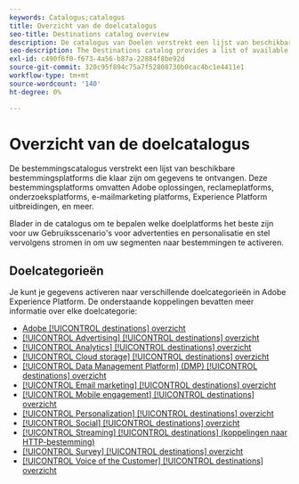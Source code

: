 ```yaml
---
keywords: Catalogus;catalogus
title: Overzicht van de doelcatalogus
seo-title: Destinations catalog overview
description: De catalogus van Doelen verstrekt een lijst van beschikbare bestemmingen die klaar zijn om gegevens te ontvangen. Deze bestemmingen omvatten Adobe oplossingen, reclameplatforms, onderzoeksplatforms, e-mailmarketing platforms, en meer.
seo-description: The Destinations catalog provides a list of available destinations that are ready to receive data. These destinations include Adobe solutions, advertising platforms, survey platforms, email marketing platforms, and more.
exl-id: c490f6f0-f673-4a56-b87a-22884f8be92d
source-git-commit: 320c95f894c75a7f52808730b0cac4bc1e4411e1
workflow-type: tm+mt
source-wordcount: '140'
ht-degree: 0%

---
```


# Overzicht van de doelcatalogus

De bestemmingscatalogus verstrekt een lijst van beschikbare bestemmingsplatforms die klaar zijn om gegevens te ontvangen. Deze bestemmingsplatforms omvatten Adobe oplossingen, reclameplatforms, onderzoeksplatforms, e-mailmarketing platforms, Experience Platform uitbreidingen, en meer.

Blader in de catalogus om te bepalen welke doelplatforms het beste zijn voor uw Gebruiksscenario&#39;s voor advertenties en personalisatie en stel vervolgens stromen in om uw segmenten naar bestemmingen te activeren.

## Doelcategorieën

Je kunt je gegevens activeren naar verschillende doelcategorieën in Adobe Experience Platform. De onderstaande koppelingen bevatten meer informatie over elke doelcategorie:

- [Adobe [!UICONTROL destinations] overzicht](adobe/overview.md)
- [[!UICONTROL Advertising] [!UICONTROL destinations] overzicht](advertising/overview.md)
- [[!UICONTROL Analytics] [!UICONTROL destinations] overzicht](analytics/overview.md)
- [[!UICONTROL Cloud storage] [!UICONTROL destinations] overzicht](cloud-storage/overview.md)
- [[!UICONTROL Data Management Platform] (DMP) [!UICONTROL destinations] overzicht](data-management/overview.md)
- [[!UICONTROL Email marketing] [!UICONTROL destinations] overzicht](email-marketing/overview.md)
- [[!UICONTROL Mobile engagement] [!UICONTROL destinations] overzicht](mobile-engagement/overview.md)
- [[!UICONTROL Personalization] [!UICONTROL destinations] overzicht](personalization/overview.md)
- [[!UICONTROL Social] [!UICONTROL destinations] overzicht](social/overview.md)
- [[!UICONTROL Streaming] [!UICONTROL destinations] (koppelingen naar HTTP-bestemming)](streaming/http-destination.md)
- [[!UICONTROL Survey] [!UICONTROL destinations] overzicht](survey/overview.md)
- [[!UICONTROL Voice of the Customer] [!UICONTROL destinations] overzicht](voice/overview.md)

